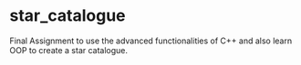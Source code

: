 # star_catalogue

Final Assignment to use the advanced functionalities of C++ and also learn OOP to create a star catalogue.
